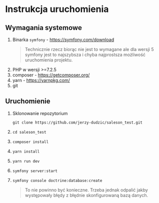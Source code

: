 # Instrukcja uruchomienia

## Wymagania systemowe

1. Binarka `symfony` - https://symfony.com/download
   > Technicznie rzecz biorąc nie jest to wymagane ale dla wersji 5 symfony jest to najszybsza i chyba najprostsza
   > możliwość uruchomienia projektu.
2. PHP w wersji >=7.2.5
3. composer - https://getcomposer.org/
4. yarn - https://yarnpkg.com/
5. git

## Uruchomienie

1. Sklonowanie repozytorium

   `git clone https://github.com/jerzy-dudzic/saleson_test.git`
2. `cd saleson_test`
3. `composer install`
4. `yarn install`
5. `yarn run dev`
6. `symfony server:start`
7. `symfony console doctrine:database:create`
   > To nie powinno być konieczne. Trzeba jednak odpalić jakby występowały błędy z błędnie skonfigurowaną bazą danych. 